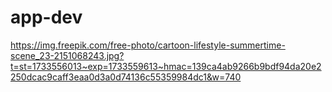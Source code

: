 # app-dev

https://img.freepik.com/free-photo/cartoon-lifestyle-summertime-scene_23-2151068243.jpg?t=st=1733556013~exp=1733559613~hmac=139ca4ab9266b9bdf94da20e2250dcac9caff3eaa0d3a0d74136c55359984dc1&w=740